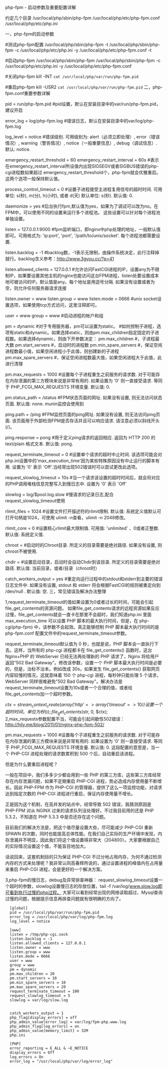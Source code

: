 php-fpm - 启动参数及重要配置详解

约定几个目录
/usr/local/php/sbin/php-fpm
/usr/local/php/etc/php-fpm.conf
/usr/local/php/etc/php.ini

一，php-fpm的启动参数

#测试php-fpm配置
/usr/local/php/sbin/php-fpm -t
/usr/local/php/sbin/php-fpm -c /usr/local/php/etc/php.ini -y /usr/local/php/etc/php-fpm.conf -t

#启动php-fpm
/usr/local/php/sbin/php-fpm
/usr/local/php/sbin/php-fpm -c /usr/local/php/etc/php.ini -y /usr/local/php/etc/php-fpm.conf

#关闭php-fpm
kill -INT `cat /usr/local/php/var/run/php-fpm.pid`

#重启php-fpm
kill -USR2 `cat /usr/local/php/var/run/php-fpm.pid`
二，php-fpm.conf重要参数详解

pid = run/php-fpm.pid
#pid设置，默认在安装目录中的var/run/php-fpm.pid，建议开启

error_log = log/php-fpm.log
#错误日志，默认在安装目录中的var/log/php-fpm.log

log_level = notice
#错误级别. 可用级别为: alert（必须立即处理）, error（错误情况）, warning（警告情况）, notice（一般重要信息）, debug（调试信息）. 默认: notice.

emergency_restart_threshold = 60
emergency_restart_interval = 60s
#表示在emergency_restart_interval所设值内出现SIGSEGV或者SIGBUS错误的php-cgi进程数如果超过 emergency_restart_threshold个，php-fpm就会优雅重启。这两个选项一般保持默认值。

process_control_timeout = 0
#设置子进程接受主进程复用信号的超时时间. 可用单位: s(秒), m(分), h(小时), 或者 d(天) 默认单位: s(秒). 默认值: 0.

daemonize = yes
#后台执行fpm,默认值为yes，如果为了调试可以改为no。在FPM中，可以使用不同的设置来运行多个进程池。 这些设置可以针对每个进程池单独设置。

listen = 127.0.0.1:9000
#fpm监听端口，即nginx中php处理的地址，一般默认值即可。可用格式为: 'ip:port', 'port', '/path/to/unix/socket'. 每个进程池都需要设置.

listen.backlog = -1
#backlog数，-1表示无限制，由操作系统决定，此行注释掉就行。backlog含义参考：http://www.3gyou.cc/?p=41

listen.allowed_clients = 127.0.0.1
#允许访问FastCGI进程的IP，设置any为不限制IP，如果要设置其他主机的nginx也能访问这台FPM进程，listen处要设置成本地可被访问的IP。默认值是any。每个地址是用逗号分隔. 如果没有设置或者为空，则允许任何服务器请求连接

listen.owner = www
listen.group = www
listen.mode = 0666
#unix socket设置选项，如果使用tcp方式访问，这里注释即可。

user = www
group = www
#启动进程的帐户和组

pm = dynamic #对于专用服务器，pm可以设置为static。
#如何控制子进程，选项有static和dynamic。如果选择static，则由pm.max_children指定固定的子进程数。如果选择dynamic，则由下开参数决定：
pm.max_children #，子进程最大数
pm.start_servers #，启动时的进程数
pm.min_spare_servers #，保证空闲进程数最小值，如果空闲进程小于此值，则创建新的子进程
pm.max_spare_servers #，保证空闲进程数最大值，如果空闲进程大于此值，此进行清理

pm.max_requests = 1000
#设置每个子进程重生之前服务的请求数. 对于可能存在内存泄漏的第三方模块来说是非常有用的. 如果设置为 '0' 则一直接受请求. 等同于 PHP_FCGI_MAX_REQUESTS 环境变量. 默认值: 0.

pm.status_path = /status
#FPM状态页面的网址. 如果没有设置, 则无法访问状态页面. 默认值: none. munin监控会使用到

ping.path = /ping
#FPM监控页面的ping网址. 如果没有设置, 则无法访问ping页面. 该页面用于外部检测FPM是否存活并且可以响应请求. 请注意必须以斜线开头 (/)。

ping.response = pong
#用于定义ping请求的返回相应. 返回为 HTTP 200 的 text/plain 格式文本. 默认值: pong.

request_terminate_timeout = 0
#设置单个请求的超时中止时间. 该选项可能会对php.ini设置中的'max_execution_time'因为某些特殊原因没有中止运行的脚本有用. 设置为 '0' 表示 'Off'.当经常出现502错误时可以尝试更改此选项。

request_slowlog_timeout = 10s
#当一个请求该设置的超时时间后，就会将对应的PHP调用堆栈信息完整写入到慢日志中. 设置为 '0' 表示 'Off'

slowlog = log/$pool.log.slow
#慢请求的记录日志,配合request_slowlog_timeout使用

rlimit_files = 1024
#设置文件打开描述符的rlimit限制. 默认值: 系统定义值默认可打开句柄是1024，可使用 ulimit -n查看，ulimit -n 2048修改。

rlimit_core = 0
#设置核心rlimit最大限制值. 可用值: 'unlimited' 、0或者正整数. 默认值: 系统定义值.

chroot =
#启动时的Chroot目录. 所定义的目录需要是绝对路径. 如果没有设置, 则chroot不被使用.

chdir =
#设置启动目录，启动时会自动Chdir到该目录. 所定义的目录需要是绝对路径. 默认值: 当前目录，或者/目录（chroot时）

catch_workers_output = yes
#重定向运行过程中的stdout和stderr到主要的错误日志文件中. 如果没有设置, stdout 和 stderr 将会根据FastCGI的规则被重定向到 /dev/null . 默认值: 空.
三，常见错误及解决办法整理

1,request_terminate_timeout的值如果设置为0或者过长的时间，可能会引起file_get_contents的资源问题。
如果file_get_contents请求的远程资源如果反应过慢，file_get_contents就会一直卡在那里不会超时，我们知道php.ini 里面max_execution_time 可以设置 PHP 脚本的最大执行时间，但是，在 php-cgi(php-fpm) 中，该参数不会起效。真正能够控制 PHP 脚本最大执行时间的是 php-fpm.conf 配置文件中的request_terminate_timeout参数。

request_terminate_timeout默认值为 0 秒，也就是说，PHP 脚本会一直执行下去。这样，当所有的 php-cgi 进程都卡在 file_get_contents() 函数时，这台 Nginx+PHP 的 WebServer 已经无法再处理新的 PHP 请求了，Nginx 将给用户返回“502 Bad Gateway”。修改该参数，设置一个 PHP 脚本最大执行时间是必要的，但是，治标不治本。例如改成 30s，如果发生 file_get_contents() 获取网页内容较慢的情况，这就意味着 150 个 php-cgi 进程，每秒钟只能处理 5 个请求，WebServer 同样很难避免"502 Bad Gateway"。解决办法是request_terminate_timeout设置为10s或者一个合理的值，或者给file_get_contents加一个超时参数。

$ctx = stream_context_create(array(  
   'http' => array(  
       'timeout' => 10 //设置一个超时时间，单位为秒  
       )  
   )  
);  
file_get_contents($str, 0, $ctx);  
2,max_requests参数配置不当，可能会引起间歇性502错误：
http://hily.me/blog/2011/01/nginx-php-fpm-502/

pm.max_requests = 1000
#设置每个子进程重生之前服务的请求数. 对于可能存在内存泄漏的第三方模块来说是非常有用的. 如果设置为 '0' 则一直接受请求. 等同于 PHP_FCGI_MAX_REQUESTS 环境变量. 默认值: 0.
这段配置的意思是，当一个 PHP-CGI 进程处理的请求数累积到 500 个后，自动重启该进程。

但是为什么要重启进程呢？

一般在项目中，我们多多少少都会用到一些 PHP 的第三方库，这些第三方库经常存在内存泄漏问题，如果不定期重启 PHP-CGI 进程，势必造成内存使用量不断增长。因此 PHP-FPM 作为 PHP-CGI 的管理器，提供了这么一项监控功能，对请求达到指定次数的 PHP-CGI 进程进行重启，保证内存使用量不增长。

正是因为这个机制，在高并发的站点中，经常导致 502 错误，我猜测原因是 PHP-FPM 对从 NGINX 过来的请求队列没处理好。不过我目前用的还是 PHP 5.3.2，不知道在 PHP 5.3.3 中是否还存在这个问题。

目前我们的解决方法是，把这个值尽量设置大些，尽可能减少 PHP-CGI 重新 SPAWN 的次数，同时也能提高总体性能。在我们自己实际的生产环境中发现，内存泄漏并不明显，因此我们将这个值设置得非常大（204800）。大家要根据自己的实际情况设置这个值，不能盲目地加大。

话说回来，这套机制目的只为保证 PHP-CGI 不过分地占用内存，为何不通过检测内存的方式来处理呢？我非常认同高春辉所说的，通过设置进程的峰值内在占用量来重启 PHP-CGI 进程，会是更好的一个解决方案。

3,php-fpm的慢日志，debug及异常排查神器：
request_slowlog_timeout设置一个超时的参数，slowlog设置慢日志的存放位置，tail -f /var/log/www.slow.log即可看到执行过慢的php过程。
大家可以看到经常出现的网络读取超过、Mysql查询过慢的问题，根据提示信息再排查问题就有很明确的方向了。



      [global]
      pid = /usr/local/php/var/run/php-fpm.pid
      error_log = /usr/local/php/var/log/php-fpm.log
      log_level = notice

      [www]
      listen = /tmp/php-cgi.sock
      listen.backlog = -1
      listen.allowed_clients = 127.0.0.1
      listen.owner = www
      listen.group = www
      listen.mode = 0666
      user = www
      group = www
      pm = dynamic
      pm.max_children = 20
      pm.start_servers = 10
      pm.min_spare_servers = 10
      pm.max_spare_servers = 20
      request_terminate_timeout = 100
      request_slowlog_timeout = 5
      slowlog = var/log/slow.log


      catch_workers_output = 1
      php_flag[display_errors] = off
      php_admin_value[error_log] = var/log/fpm-php.www.log
      php_admin_flag[log_errors] = on
      php_admin_value[memory_limit] = 32M
      php.ini

      [PHP]
      error_reporting = E_ALL & ~E_NOTICE
      display_errors = Off
      log_errors = On
      error_log = "/usr/local/php/var/log/error_log"
